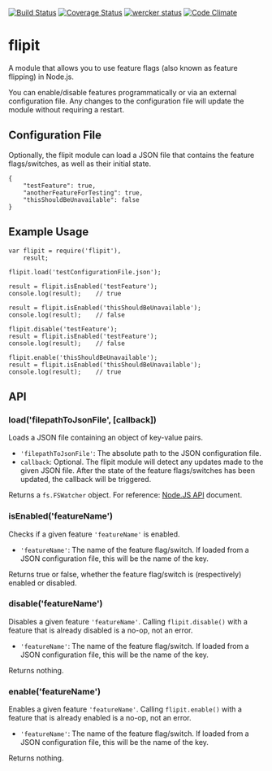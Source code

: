 [![Build Status](https://travis-ci.org/FenrirUnbound/flipit.png?branch=master)](https://travis-ci.org/FenrirUnbound/flipit) [![Coverage Status](https://coveralls.io/repos/FenrirUnbound/flipit/badge.png?branch=)](https://coveralls.io/r/FenrirUnbound/flipit?branch=)
[![wercker status](https://app.wercker.com/status/640ac037ec438423b79226b1f689d8c3/s/master "wercker status")](https://app.wercker.com/project/bykey/640ac037ec438423b79226b1f689d8c3) [![Code Climate](https://codeclimate.com/github/FenrirUnbound/flipit/badges/gpa.svg)](https://codeclimate.com/github/FenrirUnbound/flipit)

# flipit

A module that allows you to use feature flags (also known as feature flipping) in Node.js.

You can enable/disable features programmatically or via an external configuration file. Any changes to the configuration file
will update the module without requiring a restart.

## Configuration File

Optionally, the flipit module can load a JSON file that contains the feature flags/switches, as well as their initial state.

```
{
    "testFeature": true,
    "anotherFeatureForTesting": true,
    "thisShouldBeUnavailable": false
}
```

## Example Usage

```
var flipit = require('flipit'),
	result;

flipit.load('testConfigurationFile.json');

result = flipit.isEnabled('testFeature');
console.log(result);    // true

result = flipit.isEnabled('thisShouldBeUnavailable');
console.log(result);    // false

flipit.disable('testFeature');
result = flipit.isEnabled('testFeature');
console.log(result);    // false

flipit.enable('thisShouldBeUnavailable');
result = flipit.isEnabled('thisShouldBeUnavailable');
console.log(result);    // true
```

## API

### load('filepathToJsonFile', [callback])

Loads a JSON file containing an object of key-value pairs.

* `'filepathToJsonFile'`: The absolute path to the JSON configuration file.
* `callback`: Optional. The flipit module will detect any updates made to the given JSON file. After the state of the feature flags/switches has been updated, the callback will be triggered.

Returns a `fs.FSWatcher` object. For reference: [Node.JS API](http://nodejs.org/api/fs.html#fs_class_fs_fswatcher) document.

### isEnabled('featureName')

Checks if a given feature `'featureName'` is enabled.

* `'featureName'`: The name of the feature flag/switch. If loaded from a JSON configuration file, this will be the name of the key.

Returns true or false, whether the feature flag/switch is (respectively) enabled or disabled.

### disable('featureName')

Disables a given feature `'featureName'`. Calling `flipit.disable()` with a feature that is already disabled is a no-op, not an error.

* `'featureName'`: The name of the feature flag/switch. If loaded from a JSON configuration file, this will be the name of the key.

Returns nothing.

### enable('featureName')

Enables a given feature `'featureName'`. Calling `flipit.enable()` with a feature that is already enabled is a no-op, not an error.

* `'featureName'`: The name of the feature flag/switch. If loaded from a JSON configuration file, this will be the name of the key.

Returns nothing.
